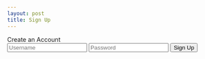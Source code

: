 ```yaml
---
layout: post
title: Sign Up
---
```


<link rel="stylesheet" type="text/css" href="{{ site.baseurl }}/assets/css/login.css">

<div id="login-container">
    <div id="login-header">
        Create an Account
    </div>
    <div id="login-form">
        <input type="text" id="username" placeholder="Username" required>
        <input type="password" id="password" placeholder="Password" required>
        <button onclick="signUp()">Sign Up</button>
    </div>
</div>

<script src="{{ site.baseurl }}/assets/js/login.js"></script>